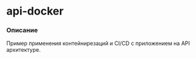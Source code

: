# api-docker

### Описание
Пример применения контейнирезаций и CI/CD с приложением на API архитектуре.  
